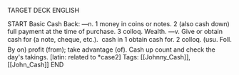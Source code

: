 TARGET DECK
ENGLISH

START
Basic
Cash
Back: —n. 1 money in coins or notes. 2 (also cash down) full payment at the time of purchase. 3 colloq. Wealth. —v. Give or obtain cash for (a note, cheque, etc.).  cash in 1 obtain cash for. 2 colloq. (usu. Foll. By on) profit (from); take advantage (of). Cash up count and check the day's takings. [latin: related to *case2]
Tags: [[Johnny_Cash]], [[John_Cash]]
END
